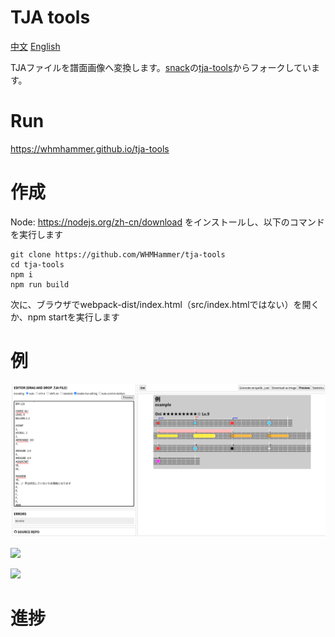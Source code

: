 # TJA tools

[中文](README-CH.md) [English](README-EN.md)

TJAファイルを譜面画像へ変換します。[snack](https://github.com/Snack-X)の[tja-tools](https://github.com/Snack-X/tja-tools)からフォークしています。

# Run
https://whmhammer.github.io/tja-tools

# 作成
Node: https://nodejs.org/zh-cn/download をインストールし、以下のコマンドを実行します
```
git clone https://github.com/WHMHammer/tja-tools
cd tja-tools
npm i
npm run build
```
次に、ブラウザでwebpack-dist/index.html（src/index.htmlではない）を開くか、npm startを実行します

# 例
![](doc/img/示例.png)

![](doc/img/示例-春节序曲-谱面.png)

![](doc/img/示例-春节序曲-统计.png)

# 進捗
